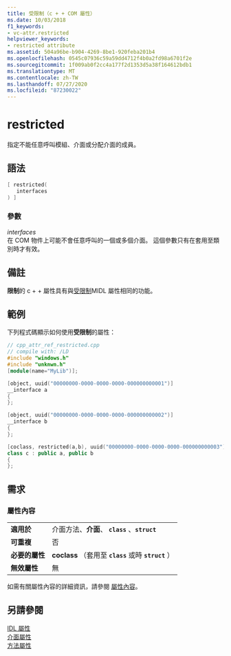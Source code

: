 ```yaml
---
title: 受限制（c + + COM 屬性）
ms.date: 10/03/2018
f1_keywords:
- vc-attr.restricted
helpviewer_keywords:
- restricted attribute
ms.assetid: 504a96be-b904-4269-8be1-920feba201b4
ms.openlocfilehash: 0545c07936c59a59dd4712f4b0a2fd98a6701f2e
ms.sourcegitcommit: 1f009ab0f2cc4a177f2d1353d5a38f164612bdb1
ms.translationtype: MT
ms.contentlocale: zh-TW
ms.lasthandoff: 07/27/2020
ms.locfileid: "87230022"
---
```

# <a name="restricted"></a>restricted

指定不能任意呼叫模組、介面或分配介面的成員。

## <a name="syntax"></a>語法

```cpp
[ restricted(
   interfaces
) ]
```

### <a name="parameters"></a>參數

*interfaces*<br/>
在 COM 物件上可能不會任意呼叫的一個或多個介面。 這個參數只有在套用至類別時才有效。

## <a name="remarks"></a>備註

**限制**的 c + + 屬性具有與[受限制](/windows/win32/Midl/restricted)MIDL 屬性相同的功能。

## <a name="example"></a>範例

下列程式碼顯示如何使用**受限制**的屬性：

```cpp
// cpp_attr_ref_restricted.cpp
// compile with: /LD
#include "windows.h"
#include "unknwn.h"
[module(name="MyLib")];

[object, uuid("00000000-0000-0000-0000-000000000001")]
__interface a
{
};

[object, uuid("00000000-0000-0000-0000-000000000002")]
__interface b
{
};

[coclass, restricted(a,b), uuid("00000000-0000-0000-0000-000000000003")]
class c : public a, public b
{
};
```

## <a name="requirements"></a>需求

### <a name="attribute-context"></a>屬性內容

|||
|-|-|
|**適用於**|介面方法、**介面**、 **`class`** 、**`struct`**|
|**可重複**|否|
|**必要的屬性**|**coclass** （套用至 **`class`** 或時 **`struct`** ）|
|**無效屬性**|無|

如需有關屬性內容的詳細資訊，請參閱 [屬性內容](cpp-attributes-com-net.md#contexts)。

## <a name="see-also"></a>另請參閱

[IDL 屬性](idl-attributes.md)<br/>
[介面屬性](interface-attributes.md)<br/>
[方法屬性](method-attributes.md)
